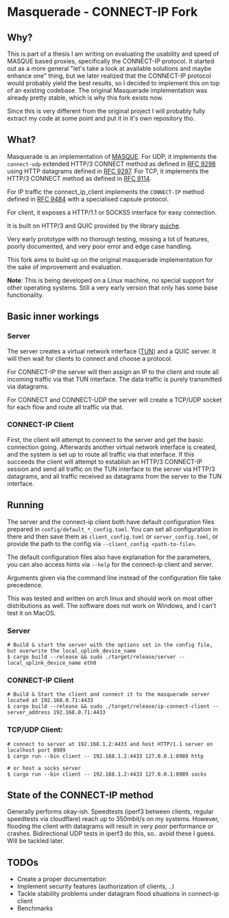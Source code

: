 # Masquerade - CONNECT-IP Fork

## Why?

This is part of a thesis I am writing on evaluating the usability and speed of MASQUE based proxies, specifically the CONNECT-IP protocol.
It started out as a more general "let's take a look at available solutions and maybe enhance one" thing, but we later realized that the CONNECT-IP protocol would probably yield the best results, so I decided to implement this on top of an existing codebase.
The original Masquerade implementation was already pretty stable, which is why this fork exists now.

Since this is very different from the original project I will probably fully extract my code at some point and put it in it's own repository tho.

## What?

Masquerade is an implementation of [MASQUE]([https://ietf-wg-masque.github.io/](https://datatracker.ietf.org/wg/masque/about/)). For UDP, it implements the `connect-udp` extended HTTP/3 CONNECT method as defined in [RFC 9298](https://www.rfc-editor.org/rfc/rfc9298.html) using HTTP datagrams defined in [RFC 9297](https://www.rfc-editor.org/rfc/rfc9297.html). For TCP, it implements the HTTP/3 CONNECT method as defined in [RFC 9114](https://www.rfc-editor.org/rfc/rfc9114.html#name-the-connect-method).

For IP traffic the connect_ip_client implements the `CONNECT-IP` method defined in [RFC 9484](https://www.rfc-editor.org/rfc/rfc9484.html) with a specialised capsule protocol.

For client, it exposes a HTTP/1.1 or SOCKS5 interface for easy connection.

It is built on HTTP/3 and QUIC provided by the library [quiche](https://github.com/cloudflare/quiche).

Very early prototype with no thorough testing, missing a lot of features, poorly documented, and very poor error and edge case handling.

This fork aims to build up on the original masquerade implementation for the sake of improvement and evaluation.

**Note**: This is being developed on a Linux machine, no special support for other operating systems.
Still a very early version that only has some base functionality.

## Basic inner workings

### Server

The server creates a virtual network interface ([TUN](https://de.wikipedia.org/wiki/TUN/TAP)) and a QUIC server. It will then wait for clients to connect and choose a protocol.

For CONNECT-IP the server will then assign an IP to the client and route all incoming traffic via that TUN interface. The data traffic is purely transmitted via datagrams.

For CONNECT and CONNECT-UDP the server will create a TCP/UDP socket for each flow and route all traffic via that.

### CONNECT-IP Client

First, the client will attempt to connect to the server and get the basic connection going.
Afterwards another virtual network interface is created, and the system is set up to route all traffic via that interface. If this succeeds the client will attempt to establish an HTTP/3 CONNECT-IP session and send all traffic on the TUN interface to the server via HTTP/3 datagrams, and all traffic received as datagrams from the server to the TUN interface.

## Running

The server and the connect-ip client both have default configuration files prepared in `config/default_*_config.toml`. You can set all configuration in there and then save them as `client_config.toml` or `server_config.toml`, or provide the path to the config via `--client_config <path-to-file>`.

The default configuration files also have explanation for the parameters, you can also access hints via `--help` for the connect-ip client and server.

Arguments given via the command line instead of the configuration file take precedence.

This was tested and written on arch linux and should work on most other distributions as well. 
The software does not work on Windows, and I can't test it on MacOS.

### Server
```
# Build & start the server with the options set in the config file, but overwrite the local_uplink_device_name
$ cargo build --release && sudo ./target/release/server --local_uplink_device_name eth0
```

### CONNECT-IP Client
```
# Build & Start the client and connect it to the masquerade server located at 192.168.0.71:4433
$ cargo build --release && sudo ./target/release/ip-connect-client --server_address 192.168.0.71:4433 
```

### TCP/UDP Client: 
```
# connect to server at 192.168.1.2:4433 and host HTTP/1.1 server on localhost port 8989
$ cargo run --bin client -- 192.168.1.2:4433 127.0.0.1:8989 http

# or host a socks server
$ cargo run --bin client -- 192.168.1.2:4433 127.0.0.1:8989 socks
```

## State of the CONNECT-IP method

Generally performs okay-ish. Speedtests (iperf3 between clients, regular speedtests via cloudflare) reach up to 350mbit/s on my systems. However, flooding the client with datagrams will result in very poor performance or crashes. Bidirectional UDP tests in iperf3 do this, so.. avoid these I guess. Will be tackled later.

## TODOs

 * Create a proper documentation
 * Implement security features (authorization of clients, ..)
 * Tackle stability problems under datagram flood situations in connect-ip client
 * Benchmarks
